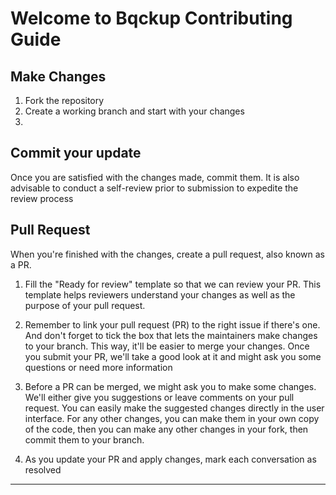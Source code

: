 # Welcome to Bqckup Contributing Guide

## Make Changes
1. Fork the repository
2. Create a working branch and start with your changes
3. 
## Commit your update
Once you are satisfied with the changes made, commit them. It is also advisable to conduct a self-review prior to submission to expedite the review process

## Pull Request
When you're finished with the changes, create a pull request, also known as a PR.
1. Fill the "Ready for review" template so that we can review your PR. This template helps reviewers understand your changes as well as the purpose of your pull request.

2. Remember to link your pull request (PR) to the right issue if there's one. And don't forget to tick the box that lets the maintainers make changes to your branch. This way, it'll be easier to merge your changes. Once you submit your PR, we'll take a good look at it and might ask you some questions or need more information

3. Before a PR can be merged, we might ask you to make some changes. We'll either give you suggestions or leave comments on your pull request. You can easily make the suggested changes directly in the user interface. For any other changes, you can make them in your own copy of the code, then you can make any other changes in your fork, then commit them to your branch.

4. As you update your PR and apply changes, mark each conversation as resolved
****